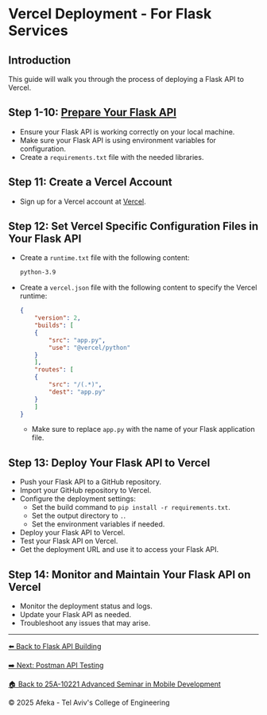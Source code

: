 # Vercel Deployment - For Flask Services

## Introduction

This guide will walk you through the process of deploying a Flask API to Vercel.

## Step 1-10: [Prepare Your Flask API](flask-api-building.md)

- Ensure your Flask API is working correctly on your local machine.
- Make sure your Flask API is using environment variables for configuration.
- Create a `requirements.txt` file with the needed libraries.

## Step 11: Create a Vercel Account

- Sign up for a Vercel account at [Vercel](https://vercel.com/).

## Step 12: Set Vercel Specific Configuration Files in Your Flask API

- Create a `runtime.txt` file with the following content:

    ```txt
    python-3.9
    ```

- Create a `vercel.json` file with the following content to specify the Vercel runtime:

    ```json
    {
        "version": 2,
        "builds": [
        {
            "src": "app.py",
            "use": "@vercel/python"
        }
        ],
        "routes": [
        {
            "src": "/(.*)",
            "dest": "app.py"
        }
        ]
    }
    ```

  - Make sure to replace `app.py` with the name of your Flask application file.

## Step 13: Deploy Your Flask API to Vercel

- Push your Flask API to a GitHub repository.
- Import your GitHub repository to Vercel.
- Configure the deployment settings:
  - Set the build command to `pip install -r requirements.txt`.
  - Set the output directory to `.`.
  - Set the environment variables if needed.
- Deploy your Flask API to Vercel.
- Test your Flask API on Vercel.
- Get the deployment URL and use it to access your Flask API.

## Step 14: Monitor and Maintain Your Flask API on Vercel

- Monitor the deployment status and logs.
- Update your Flask API as needed.
- Troubleshoot any issues that may arise.

---

[⬅️ Back to Flask API Building](flask-api-building.md)

[➡️ Next: Postman API Testing](postman-api-testing.md)

[🏠 Back to 25A-10221 Advanced Seminar in Mobile Development](../README.md)

© 2025 Afeka - Tel Aviv's College of Engineering
